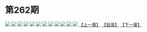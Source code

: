 # 第262期
![](https://mao.mhtupian.com/uploads/img/7563/279597/20170113203213-d924bc.jpg)
![](https://mao.mhtupian.com/uploads/img/7563/279597/20170113203217-1c88de.jpg)
![](https://mao.mhtupian.com/uploads/img/7563/279597/20170113203220-495145.jpg)
![](https://mao.mhtupian.com/uploads/img/7563/279597/20170113203221-5a7293.jpg)
![](https://mao.mhtupian.com/uploads/img/7563/279597/20170113203222-6b41d7.jpg)
![](https://mao.mhtupian.com/uploads/img/7563/279597/20170113203223-7b6150.jpg)
![](https://mao.mhtupian.com/uploads/img/7563/279597/20170113203224-8b03c8.jpg)
![](https://mao.mhtupian.com/uploads/img/7563/279597/20170113203225-9b7d1b.jpg)
![](https://mao.mhtupian.com/uploads/img/7563/279597/20170113203226-acb9c1.jpg)
![](https://mao.mhtupian.com/uploads/img/7563/279597/20170113203227-bcf493.jpg)
![](https://mao.mhtupian.com/uploads/img/7563/279597/20170113203228-ce2199.jpg)
![](https://mao.mhtupian.com/uploads/img/7563/279597/20170113203229-de50b3.jpg)
[【上一章】](./20.md)
[【目录】](./README.md)
[【下一章】](./22.md)
